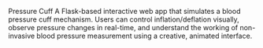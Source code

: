 Pressure Cuff
A Flask-based interactive web app that simulates a blood pressure cuff mechanism. Users can control inflation/deflation visually, observe pressure changes in real-time, and understand the working of non-invasive blood pressure measurement using a creative, animated interface.

